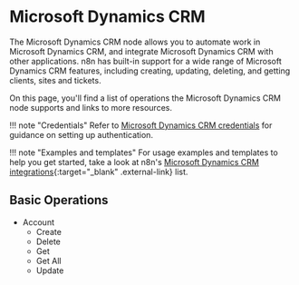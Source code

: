 # Microsoft Dynamics CRM

The Microsoft Dynamics CRM node allows you to automate work in Microsoft Dynamics CRM, and integrate Microsoft Dynamics CRM with other applications. n8n has built-in support for a wide range of Microsoft Dynamics CRM features, including creating, updating, deleting, and getting clients, sites and tickets. 

On this page, you'll find a list of operations the Microsoft Dynamics CRM node supports and links to more resources.

!!! note "Credentials"
    Refer to [Microsoft Dynamics CRM credentials](https://docs.n8n.io/integrations/builtin/credentials/microsoft/) for guidance on setting up authentication. 

!!! note "Examples and templates"
    For usage examples and templates to help you get started, take a look at n8n's [Microsoft Dynamics CRM integrations](https://n8n.io/integrations/microsoft-dynamics-crm/){:target="_blank" .external-link} list.



## Basic Operations

* Account
    * Create
    * Delete
    * Get
    * Get All
    * Update
